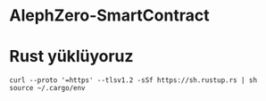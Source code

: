 # AlephZero-SmartContract

# Rust yüklüyoruz
```
curl --proto '=https' --tlsv1.2 -sSf https://sh.rustup.rs | sh
source ~/.cargo/env
```



